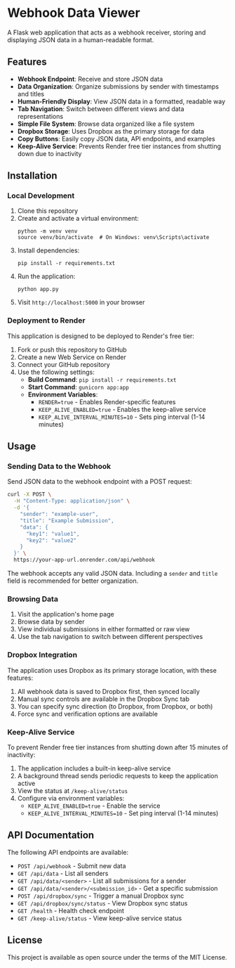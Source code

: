 # Webhook Data Viewer

A Flask web application that acts as a webhook receiver, storing and displaying JSON data in a human-readable format.

## Features

- **Webhook Endpoint**: Receive and store JSON data
- **Data Organization**: Organize submissions by sender with timestamps and titles
- **Human-Friendly Display**: View JSON data in a formatted, readable way
- **Tab Navigation**: Switch between different views and data representations
- **Simple File System**: Browse data organized like a file system
- **Dropbox Storage**: Uses Dropbox as the primary storage for data
- **Copy Buttons**: Easily copy JSON data, API endpoints, and examples
- **Keep-Alive Service**: Prevents Render free tier instances from shutting down due to inactivity

## Installation

### Local Development

1. Clone this repository
2. Create and activate a virtual environment:
   ```
   python -m venv venv
   source venv/bin/activate  # On Windows: venv\Scripts\activate
   ```
3. Install dependencies:
   ```
   pip install -r requirements.txt
   ```
4. Run the application:
   ```
   python app.py
   ```
5. Visit `http://localhost:5000` in your browser

### Deployment to Render

This application is designed to be deployed to Render's free tier:

1. Fork or push this repository to GitHub
2. Create a new Web Service on Render
3. Connect your GitHub repository
4. Use the following settings:
   - **Build Command**: `pip install -r requirements.txt`
   - **Start Command**: `gunicorn app:app`
   - **Environment Variables**:
     - `RENDER=true` - Enables Render-specific features
     - `KEEP_ALIVE_ENABLED=true` - Enables the keep-alive service
     - `KEEP_ALIVE_INTERVAL_MINUTES=10` - Sets ping interval (1-14 minutes)

## Usage

### Sending Data to the Webhook

Send JSON data to the webhook endpoint with a POST request:

```bash
curl -X POST \
  -H "Content-Type: application/json" \
  -d '{
    "sender": "example-user",
    "title": "Example Submission",
    "data": {
      "key1": "value1",
      "key2": "value2"
    }
  }' \
  https://your-app-url.onrender.com/api/webhook
```

The webhook accepts any valid JSON data. Including a `sender` and `title` field is recommended for better organization.

### Browsing Data

1. Visit the application's home page
2. Browse data by sender
3. View individual submissions in either formatted or raw view
4. Use the tab navigation to switch between different perspectives

### Dropbox Integration

The application uses Dropbox as its primary storage location, with these features:

1. All webhook data is saved to Dropbox first, then synced locally
2. Manual sync controls are available in the Dropbox Sync tab
3. You can specify sync direction (to Dropbox, from Dropbox, or both)
4. Force sync and verification options are available

### Keep-Alive Service

To prevent Render free tier instances from shutting down after 15 minutes of inactivity:

1. The application includes a built-in keep-alive service
2. A background thread sends periodic requests to keep the application active
3. View the status at `/keep-alive/status` 
4. Configure via environment variables:
   - `KEEP_ALIVE_ENABLED=true` - Enable the service
   - `KEEP_ALIVE_INTERVAL_MINUTES=10` - Set ping interval (1-14 minutes)

## API Documentation

The following API endpoints are available:

- `POST /api/webhook` - Submit new data
- `GET /api/data` - List all senders
- `GET /api/data/<sender>` - List all submissions for a sender
- `GET /api/data/<sender>/<submission_id>` - Get a specific submission
- `POST /api/dropbox/sync` - Trigger a manual Dropbox sync
- `GET /api/dropbox/sync/status` - View Dropbox sync status
- `GET /health` - Health check endpoint
- `GET /keep-alive/status` - View keep-alive service status

## License

This project is available as open source under the terms of the MIT License.
